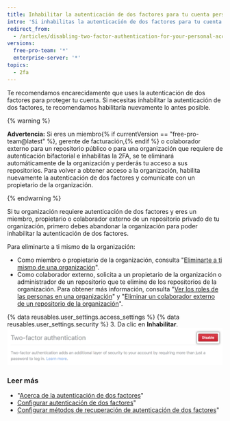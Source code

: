 ```yaml
---
title: Inhabilitar la autenticación de dos factores para tu cuenta personal
intro: 'Si inhabilitas la autenticación de dos factores para tu cuenta personal, puedes perder acceso a las organizaciones a las que perteneces.'
redirect_from:
  - /articles/disabling-two-factor-authentication-for-your-personal-account
versions:
  free-pro-team: '*'
  enterprise-server: '*'
topics:
  - 2fa
---
```


Te recomendamos encarecidamente que uses la autenticación de dos factores para proteger tu cuenta. Si necesitas inhabilitar la autenticación de dos factores, te recomendamos habilitarla nuevamente lo antes posible.

{% warning %}

**Advertencia:** Si eres un miembro{% if currentVersion == "free-pro-team@latest" %}, gerente de facturación,{% endif %} o colaborador externo para un repositorio público o para una organización que requiere de autenticación bifactorial e inhabilitas la 2FA, se te eliminará automáticamente de la organización y perderás tu acceso a sus repositorios. Para volver a obtener acceso a la organización, habilita nuevamente la autenticación de dos factores y comunícate con un propietario de la organización.

{% endwarning %}

Si tu organización requiere autenticación de dos factores y eres un miembro, propietario o colaborador externo de un repositorio privado de tu organización, primero debes abandonar la organización para poder inhabilitar la autenticación de dos factores.

Para eliminarte a ti mismo de la organización:
 - Como miembro o propietario de la organización, consulta "[Eliminarte a ti mismo de una organización](/articles/removing-yourself-from-an-organization/)".
 - Como colaborador externo, solicita a un propietario de la organización o administrador de un repositorio que te elimine de los repositorios de la organización. Para obtener más información, consulta "[Ver los roles de las personas en una organización](/articles/viewing-people-s-roles-in-an-organization)" y "[Eliminar un colaborador externo de un repositorio de la organización](/articles/removing-an-outside-collaborator-from-an-organization-repository/)".

{% data reusables.user_settings.access_settings %}
{% data reusables.user_settings.security %}
3. Da clic en **Inhabilitar**. ![Botón Inhabilitar autenticación de dos factores](/assets/images/help/2fa/disable-two-factor-authentication.png)

### Leer más

- "[Acerca de la autenticación de dos factores](/articles/about-two-factor-authentication)"
- [Configurar autenticación de dos factores](/articles/configuring-two-factor-authentication)"
- [Configurar métodos de recuperación de autenticación de dos factores](/articles/configuring-two-factor-authentication-recovery-methods)"
